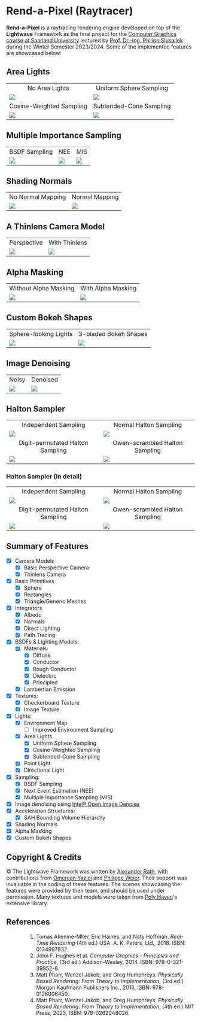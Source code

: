 # Rend-a-Pixel (Raytracer)

**Rend-a-Pixel** is a raytracing rendering engine developed on top of the **Lightwave** Framework as the final project for the [Computer Graphics course at Saarland University](https://graphics.cg.uni-saarland.de/) lectured by [Prof. Dr.-Ing. Philipp Slusallek](https://graphics.cg.uni-saarland.de/people/slusallek.html) during the Winter Semester 2023/2024. Some of the implemented features are showcased below:

## Area Lights 

<table>
<tr>
  <td align="center">No Area Lights</td>
  <td align="center">Uniform Sphere Sampling</td>
</tr>
<tr>
    <td><img src="images/area_lights/no_area_lights_ref.jpeg"</td>
    <td><img src="images/area_lights/area_lights_sphere_uniform_sampling.jpeg"</td>
</tr>
  <tr>
  <td align="center">Cosine-Weighted Sampling</td>
  <td align="center">Subtended-Cone Sampling</td>
</tr>
<tr>
    <td><img src="images/area_lights/area_lights_sphere_cosine_weighted_sampling.jpeg"</td>
    <td><img src="images/area_lights/area_lights_sphere_subtended_cone_sampling.jpeg"</td>
</tr>
</table>

## Multiple Importance Sampling

<table>
<tr>
  <td align="center">BSDF Sampling</td>
  <td align="center">NEE</td>
  <td align="center">MIS</td>
</tr>
<tr>
  <td><img src="images/mis_path_tracer/veach_bsdf.jpeg"</td>
  <td><img src="images/mis_path_tracer/veach_nee.jpeg"</td>
  <td><img src="images/mis_path_tracer/veach_mis.jpeg"</td>
</tr>
</table>

## Shading Normals

<table>
<tr>
  <td align="center">No Normal Mapping</td>
  <td align="center">Normal Mapping</td>
</tr>
<tr>
    <td><img src="images/shading_normals/no_normal_mapping.jpeg"</td>
    <td><img src="images/shading_normals/normal_mapping.jpeg"</td>
</tr>
</table>

## A Thinlens Camera Model

<table>
<tr>
  <td align="center">Perspective</td>
  <td align="center">With Thinlens</td>
</tr>
<tr>
    <td><img src="images/thinlens_camera_model/no_thinlens_ducks.jpg"</td>
    <td><img src="images/thinlens_camera_model/thinlens_ducks.jpg"</td>
</tr>
</table>

## Alpha Masking

<table>
<tr>
  <td align="center">Without Alpha Masking</td>
  <td align="center">With Alpha Masking</td>
</tr>
<tr>
    <td><img src="images/alpha_masking/no_alpha_masking.jpeg"</td>
    <td><img src="images/alpha_masking/alpha_masking.jpeg"</td>
</tr>
</table>

## Custom Bokeh Shapes

<table>
<tr>
  <td align="center">Sphere-looking Lights</td>
  <td align="center">3-bladed Bokeh Shapes</td>
</tr>
<tr>
    <td><img src="images/custom_bokeh_shapes/simple_bokeh_example_without_bokeh.jpeg"</td>
    <td><img src="images/custom_bokeh_shapes/simple_bokeh_example_test.jpeg"</td>
</tr>
</table>

## Image Denoising

<div align="center">
  <table width="100%">
    <tr>
      <td align="center">Noisy</td>
      <td align="center">Denoised</td>
    </tr>
    <tr>
        <td><img src="images/denoising/noisy_pathtracing_lights.jpeg"</td>
        <td><img src="images/denoising/denoised_pathtracing_lights.jpeg"</td>
    </tr>
  </table>
</div>

## Halton Sampler

<table>
<tr>
  <td align="center">Independent Sampling</td>
  <td align="center">Normal Halton Sampling</td>
</tr>
<tr>
    <td><img src="images/halton_sampler/bunny_constant_independent.jpeg"</td>
    <td><img src="images/halton_sampler/bunny_constant_halton_no_permutation.jpeg"</td>
</tr>
  <tr>
  <td align="center">Digit-permutated Halton Sampling</td>
  <td align="center">Owen-scrambled Halton Sampling</td>
</tr>
<tr>
    <td><img src="images/halton_sampler/bunny_constant_halton_digit_permutations.jpeg"</td>
    <td><img src="images/halton_sampler/bunny_constant_halton_owen_scramble.jpeg"</td>
</tr>
</table>

### Halton Sampler (In detail)

<table>
<tr>
  <td align="center">Independent Sampling</td>
  <td align="center">Normal Halton Sampling</td>
</tr>
<tr>
    <td><img src="images/halton_sampler/bunny_constant_detail_independent.png"</td>
    <td><img src="images/halton_sampler/bunny_constant_detail_halton.png"</td>
</tr>
  <tr>
  <td align="center">Digit-permutated Halton Sampling</td>
  <td align="center">Owen-scrambled Halton Sampling</td>
</tr>
<tr>
    <td><img src="images/halton_sampler/bunny_constant_detail_permutedigits.png"</td>
    <td><img src="images/halton_sampler/bunny_constant_detail_owen.png"</td>
</tr>
</table>

## Summary of Features
- [x] Camera Models
  - [x] Basic Perspective Camera
  - [x] Thinlens Camera
- [x] Basic Primitives
  - [x] Sphere
  - [x] Rectangles
  - [x] Triangle/Generic Meshes
- [x] Integrators
  - [x] Albedo
  - [x] Normals
  - [x] Direct Lighting
  - [x] Path Tracing 
- [x] BSDFs & Lighting Models:
  - [x] Materials: 
    - [x] Diffuse
    - [x] Conductor
    - [x] Rough Conductor
    - [x] Dielectric
    - [x] Principled
  - [x] Lambertian Emission
- [x] Textures:
  - [x] Checkerboard Texture
  - [x] Image Texture
- [x] Lights:
  - [x] Environment Map
    - [ ] Improved Environment Sampling
  - [x] Area Lights
    - [x] Uniform Sphere Sampling
    - [x] Cosine-Weighted Sampling
    - [x] Subtended-Cone Sampling  
  - [x] Point Light
  - [x] Directional Light
- [x] Sampling:
  - [x] BSDF Sampling 
  - [x] Next Event Estimation (NEE)
  - [x] Multiple Importance Sampling (MIS) 
- [x] Image denoising using [Intel&reg; Open Image Denoise](https://www.openimagedenoise.org/)
- [x] Acceleration Structures:
  - [x] SAH Bounding Volume Hierarchy
- [x] Shading Normals
- [x] Alpha Masking
- [x] Custom Bokeh Shapes

## Copyright & Credits
&copy; The Lightwave Framework was written by [Alexander Rath](https://graphics.cg.uni-saarland.de/people/rath.html), with contributions from [Ömercan Yazici](https://graphics.cg.uni-saarland.de/people/yazici.html) and [Philippe Weier](https://graphics.cg.uni-saarland.de/people/weier.html). Their support was invaluable in the coding of these features. The scenes showcasing the features were provided by their team, and should be used under permission. Many textures and models were taken from [Poly Haven](https://polyhaven.com.)'s extensive library.
                    
## References

<ol style="padding-left: 80px;">
  <li>Tomas Akenine-Mller, Eric Haines, and Naty Hoffman. <i>Real-Time Rendering</i> (4th ed.) USA: A. K. Peters, Ltd., 2018. ISBN: 0134997832. 
  <li>John F. Hughes et al. <i>Computer Graphics - Principles and Practice</i>, (3rd ed.) Addison-Wesley, 2014. ISBN: 978-0-321-39952-6.
  <li>Matt Pharr, Wenzel Jakob, and Greg Humphreys. <i>Physically Based Rendering: From Theory to Implementation</i>, (3rd ed.) Morgan Kaufmann Publishers Inc., 2016, ISBN: 978-0128006450.
  <li>Matt Pharr, Wenzel Jakob, and Greg Humphreys. <i>Physically Based Rendering: From Theory to Implementation</i>, (4th ed.) MIT Press, 2023, ISBN: 978-0262048026.</li>
</ol>
